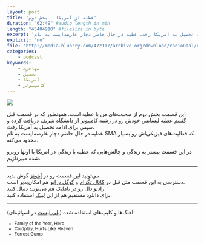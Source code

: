 ```yaml
---
layout: post
title: 'عطیه از آمریکا - بخش دوم'
duration: "62:49" #audio length in min
length: "45404910" #filesize in byte
excerpt: 'بخش دوم از صحبت‌های من با عطیه. همونطور که در قسمت قبل گفتیم عطیه لیسانس خودش رو در رشته کامپیوتر از دانشگاه شریف دریافت کرده و سپس برای ادامه تحصیل به آمریکا رفت. عطیه در حال حاضر دچار عارضه‌ایست به نام SMA که فعالیت‌های فیزیکی‌اش رو بسیار محدود می‌کنه. در این قسمت بیشتر به زندگی و چالش‌هایی که عطیه با زندگی در آمریکا با اونها روبرو شده میپردازیم.'
explicit: "no"
file: 'http://media.blubrry.com/472117/archive.org/download/radioDaal/Atieh-Part2.mp3'
categories:
    - podcast
keywords:
    - مهاجرت
    - تحصیل
    - آمریکا
    - کامپیوتر
---
```

<img src="{{site.baseurl}}/public/img/atieh2/cover.jpg" class="cover-img"/>

این قسمت بخش دوم از صحبت‌های من با عطیه است. همونطور که در قسمت قبل گفتیم عطیه لیسانس خودش رو در رشته کامپیوتر از دانشگاه شریف دریافت کرده و سپس برای ادامه تحصیل به آمریکا رفت.  
عطیه در حال حاضر دچار عارضه‌ایست به نام SMA که فعالیت‌های فیزیکی‌اش رو بسیار محدود می‌کنه.

در این قسمت بیشتر به زندگی و چالش‌هایی که عطیه با زندگی در آمریکا با اونها روبرو شده میپردازیم.

<!-- {% include guest_imgs.html name="atieh-usa-p1" %} -->

<hr>

می‌تونید این قسمت رو در [آیتونز](http://apple.co/2go4xdT) گوش بدید.  
دسترسی به این قسمت مثل قبل در [کانال تگرام](https://t.me/radioDaal) و [گوگل درایو](http://bit.ly/daal-22) هم امکان‌پذیر است.  
رادیو دال رو در ناملیک هم می‌تونید [دنبال کنید](http://bit.ly/2C2KlZw).  
برای دانلود مستقیم هم از این [لینک]({{page.file}}) استفاده کنید.

<!-- برای بحث و تبادل نظر راجع به این قسمت می‌تونید به [فروم رادیو دال](http://bit.ly/2MSHABF) مراجعه کنید.   -->

<!-- {% include player.html id="34843447" %} -->
<!-- {%include audio.html url="Marzieh-Canada" %} -->

<!-- <iframe sandbox="allow-same-origin allow-scripts allow-top-navigation allow-popups" width="100%" height="185" frameborder="0" src="https://embed.radiopublic.com/e?if=-WoAxb4&ge=s1!55d389f536dd81deb29ee178a10e54773aa138f3"></iframe> -->

<hr>

آهنگ‌ها و کلیپ‌های استفاده شده ([پلی لیست](http://bit.ly/daal-music) در اسپاتیفای): 
<div dir="ltr" style="font-size: smaller;">
<ul>
<li>Family of the Year, Hero</li>
<li>Coldplay, Hurts Like Heaven</li>
<li>Forrest Gump</li>
</ul>
</div>